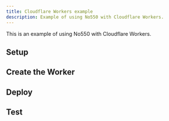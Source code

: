 ```yaml
---
title: Cloudflare Workers example
description: Example of using No550 with Cloudflare Workers.
---
```


This is an example of using No550 with Cloudflare Workers.

## Setup

## Create the Worker

## Deploy

## Test

